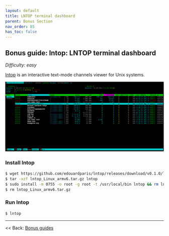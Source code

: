 ```yaml
---
layout: default
title: LNTOP terminal dashboard
parent: Bonus Section
nav_order: 85
has_toc: false
---
```

## Bonus guide: lntop: LNTOP terminal dashboard
*Difficulty: easy*

[lntop](https://github.com/edouardparis/lntop) is an interactive text-mode channels viewer for Unix systems.

![lntop](images/74_lntop.png)

### Install lntop

```bash
$ wget https://github.com/edouardparis/lntop/releases/download/v0.1.0/lntop_Linux_armv6.tar.gz
$ tar -xzf lntop_Linux_armv6.tar.gz lntop
$ sudo install -m 0755 -o root -g root -t /usr/local/bin lntop && rm lntop
$ rm lntop_Linux_armv6.tar.gz
```
### Run lntop

```bash
$ lntop
```
------

<< Back: [Bonus guides](raspibolt_60_bonus.md) 

